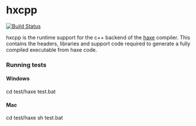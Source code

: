 # hxcpp

[![Build Status](https://travis-ci.org/HaxeFoundation/hxcpp.png?branch=master)](https://travis-ci.org/HaxeFoundation/hxcpp)

hxcpp is the runtime support for the c++ backend of the [haxe](http://haxe.org/) compiler. This contains the headers, libraries and support code required to generate a fully compiled executable from haxe code.

### Running tests

#### Windows
cd test/haxe
test.bat  
  
#### Mac
cd test/haxe
sh test.bat  
